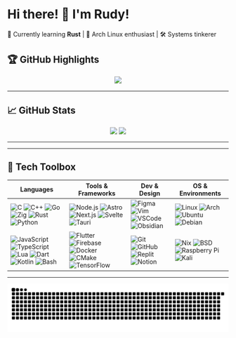 # Hi there! 👋 I'm Rudy!
🌱 Currently learning **Rust** | 🐧 Arch Linux enthusiast | 🛠️ Systems tinkerer


## 🏆 GitHub Highlights

<p align="center">
  <img src="https://github-profile-trophy.vercel.app/?username=rudy-in&theme=gruvbox&no-frame=true&margin-w=10" />
</p>

---

## 📈 GitHub Stats

<p align="center">
  <img src="https://github-readme-stats.vercel.app/api?username=rudy-in&show_icons=true&theme=onedark&hide_border=true" height="150"/>
  <img src="https://github-readme-stats.vercel.app/api/top-langs/?username=rudy-in&layout=compact&theme=onedark&hide_border=true" height="150"/>
</p>

---

---
## 🧰 Tech Toolbox

| Languages | Tools & Frameworks | Dev & Design | OS & Environments |
|----------|--------------------|--------------|-------------------|
| ![C](https://skillicons.dev/icons?i=c) ![C++](https://skillicons.dev/icons?i=cpp) ![Go](https://skillicons.dev/icons?i=go) ![Zig](https://skillicons.dev/icons?i=zig) ![Rust](https://skillicons.dev/icons?i=rust) ![Python](https://skillicons.dev/icons?i=python) | ![Node.js](https://skillicons.dev/icons?i=nodejs) ![Astro](https://skillicons.dev/icons?i=astro) ![Next.js](https://skillicons.dev/icons?i=nextjs) ![Svelte](https://skillicons.dev/icons?i=svelte) ![Tauri](https://skillicons.dev/icons?i=tauri) | ![Figma](https://skillicons.dev/icons?i=figma) ![Vim](https://skillicons.dev/icons?i=vim) ![VSCode](https://skillicons.dev/icons?i=vscode) ![Obsidian](https://skillicons.dev/icons?i=obsidian) | ![Linux](https://skillicons.dev/icons?i=linux) ![Arch](https://skillicons.dev/icons?i=arch) ![Ubuntu](https://skillicons.dev/icons?i=ubuntu) ![Debian](https://skillicons.dev/icons?i=debian) |
| ![JavaScript](https://skillicons.dev/icons?i=js) ![TypeScript](https://skillicons.dev/icons?i=ts) ![Lua](https://skillicons.dev/icons?i=lua) ![Dart](https://skillicons.dev/icons?i=dart) ![Kotlin](https://skillicons.dev/icons?i=kotlin) ![Bash](https://skillicons.dev/icons?i=bash) | ![Flutter](https://skillicons.dev/icons?i=flutter) ![Firebase](https://skillicons.dev/icons?i=firebase) ![Docker](https://skillicons.dev/icons?i=docker) ![CMake](https://skillicons.dev/icons?i=cmake) ![TensorFlow](https://skillicons.dev/icons?i=tensorflow) | ![Git](https://skillicons.dev/icons?i=git) ![GitHub](https://skillicons.dev/icons?i=github) ![Replit](https://skillicons.dev/icons?i=replit) ![Notion](https://skillicons.dev/icons?i=notion) | ![Nix](https://skillicons.dev/icons?i=nix) ![BSD](https://skillicons.dev/icons?i=bsd) ![Raspberry Pi](https://skillicons.dev/icons?i=raspberrypi) ![Kali](https://skillicons.dev/icons?i=kali) |

---

![snakegif](https://github.com/rudy-in/rudy-in/blob/assets/snake-light.svg)
